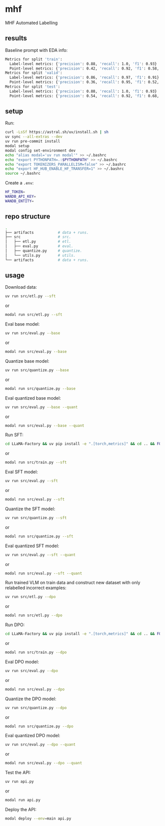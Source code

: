 # mhf

MHF Automated Labelling

## results

Baseline prompt with EDA info:

```bash
Metrics for split 'train':
  Label-level metrics: {'precision': 0.88, 'recall': 1.0, 'f1': 0.93}
  Point-level metrics: {'precision': 0.42, 'recall': 0.92, 'f1': 0.58, 'avg_euclidean_distance (matched)': 151.38}
Metrics for split 'valid':
  Label-level metrics: {'precision': 0.86, 'recall': 0.97, 'f1': 0.91}
  Point-level metrics: {'precision': 0.36, 'recall': 0.95, 'f1': 0.52, 'avg_euclidean_distance (matched)': 138.87}
Metrics for split 'test':
  Label-level metrics: {'precision': 0.88, 'recall': 1.0, 'f1': 0.93}
  Point-level metrics: {'precision': 0.54, 'recall': 0.92, 'f1': 0.68, 'avg_euclidean_distance (matched)': 162.31}
```

## setup

Run:

```bash
curl -LsSf https://astral.sh/uv/install.sh | sh
uv sync --all-extras --dev
uv run pre-commit install
modal setup
modal config set-environment dev
echo "alias modal='uv run modal'" >> ~/.bashrc
echo "export PYTHONPATH=.:$PYTHONPATH" >> ~/.bashrc
echo "export TOKENIZERS_PARALLELISM=false" >> ~/.bashrc
echo "export HF_HUB_ENABLE_HF_TRANSFER=1" >> ~/.bashrc
source ~/.bashrc
```

Create a `.env`:

```bash
HF_TOKEN=
WANDB_API_KEY=
WANDB_ENTITY=
```

## repo structure

```bash
.
├── artifacts           # data + runs.
├── src                 # src.
│   ├── etl.py          # etl.
│   ├── eval.py         # eval.
│   ├── quantize.py     # quantize.
│   └── utils.py        # utils.
└── artifacts           # data + runs.
```

## usage

Download data:

```bash
uv run src/etl.py --sft
```

or

```bash
modal run src/etl.py --sft
```

Eval base model:

```bash
uv run src/eval.py --base
```

or

```bash
modal run src/eval.py --base
```

Quantize base model:

```bash
uv run src/quantize.py --base
```

or

```bash
modal run src/quantize.py --base
```

Eval quantized base model:

```bash
uv run src/eval.py --base --quant
```

or

```bash
modal run src/eval.py --base --quant
```

Run SFT:

```bash
cd LLaMA-Factory && uv pip install -e ".[torch,metrics]" && cd .. && FORCE_TORCHRUN=1 uv run src/train.py --sft
```

or

```bash
modal run src/train.py --sft
```

Eval SFT model:

```bash
uv run src/eval.py --sft
```

or

```bash
modal run src/eval.py --sft
```

Quantize the SFT model:

```bash
uv run src/quantize.py --sft
```

or

```bash
modal run src/quantize.py --sft
```

Eval quantized SFT model:

```bash
uv run src/eval.py --sft --quant
```

or

```bash
modal run src/eval.py --sft --quant
```

Run trained VLM on train data and construct new dataset with only relabelled incorrect examples:

```bash
uv run src/etl.py --dpo
```

or

```bash
modal run src/etl.py --dpo
```

Run DPO:

```bash
cd LLaMA-Factory && uv pip install -e ".[torch,metrics]" && cd .. && FORCE_TORCHRUN=1 uv run src/train.py --dpo
```

or

```bash
modal run src/train.py --dpo
```

Eval DPO model:

```bash
uv run src/eval.py --dpo
```

or

```bash
modal run src/eval.py --dpo
```

Quantize the DPO model:

```bash
uv run src/quantize.py --dpo
```

or

```bash
modal run src/quantize.py --dpo
```

Eval quantized DPO model:

```bash
uv run src/eval.py --dpo --quant
```

or

```bash
modal run src/eval.py --dpo --quant
```

Test the API:

```bash
uv run api.py
```

or

```bash
modal run api.py
```

Deploy the API:

```bash
modal deploy --env=main api.py
```
